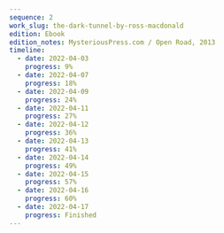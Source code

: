 ```yaml
---
sequence: 2
work_slug: the-dark-tunnel-by-ross-macdonald
edition: Ebook
edition_notes: MysteriousPress.com / Open Road, 2013
timeline:
  - date: 2022-04-03
    progress: 9%
  - date: 2022-04-07
    progress: 18%
  - date: 2022-04-09
    progress: 24%
  - date: 2022-04-11
    progress: 27%
  - date: 2022-04-12
    progress: 36%
  - date: 2022-04-13
    progress: 41%
  - date: 2022-04-14
    progress: 49%
  - date: 2022-04-15
    progress: 57%
  - date: 2022-04-16
    progress: 60%
  - date: 2022-04-17
    progress: Finished
---
```

